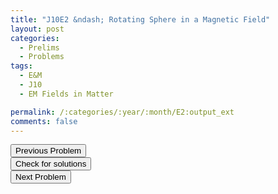 ```yaml
---
title: "J10E2 &ndash; Rotating Sphere in a Magnetic Field"
layout: post
categories:
  - Prelims
  - Problems
tags:
  - E&M
  - J10
  - EM Fields in Matter

permalink: /:categories/:year/:month/E2:output_ext
comments: false
---
```

<object data="2010J2E.pdf" type="application/pdf" width="100%" height="500"></object>

<div class='navbar'>
	<div float='left'><button onclick="window.location='E1.html'" >Previous Problem</button></div>
	<div float='center'><button onclick="window.location='https://princetonprelim.com/prelim/24/'">Check for solutions</button></div>
	<div float='right'><button onclick="window.location='E3.html'" > Next Problem</button></div>
</div>
